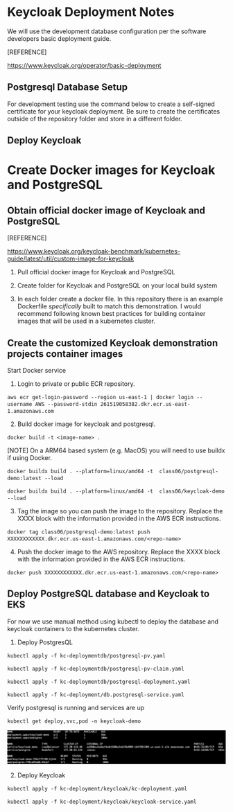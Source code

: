 
# Keycloak Deployment Notes

We will use the development database configuration per the software developers basic deployment guide.

[REFERENCE]

https://www.keycloak.org/operator/basic-deployment

## Postgresql Database Setup

For development testing use the command below to create a self-signed certificate for your keycloak deployment. Be sure to create the certificates outside of the repository folder and store in a different folder.

## Deploy Keycloak


# Create Docker images for Keycloak and PostgreSQL

## Obtain official docker image of Keycloak and PostgreSQL

[REFERENCE]

https://www.keycloak.org/keycloak-benchmark/kubernetes-guide/latest/util/custom-image-for-keycloak


1. Pull official docker image for Keycloak and PostgreSQL

2. Create folder for Keycloak and PostgreSQL on your local build system

3. In each folder create a docker file. In this repository there is an example Dockerfile *specifically* built to match this demonstration. I would recommend following known best practices for building container images that will be used in a kubernetes cluster.

## Create the customized Keycloak demonstration projects container images

Start Docker service

1. Login to private or public ECR repository.
```
aws ecr get-login-password --region us-east-1 | docker login --username AWS --password-stdin 261519058382.dkr.ecr.us-east-1.amazonaws.com
```

2. Build docker image for keycloak and postgresql.

```
docker build -t <image-name> .
```

[NOTE] On a ARM64 based system (e.g. MacOS) you will need to use buildx if using Docker.

```
docker buildx build . --platform=linux/amd64 -t  class06/postgresql-demo:latest --load
```

```
docker buildx build . --platform=linux/amd64 -t  class06/keycloak-demo --load
```


3. Tag the image so you can push the image to the repository. Replace the XXXX block with the information provided in the AWS ECR instructions.

```
docker tag class06/postgresql-demo:latest push XXXXXXXXXXXX.dkr.ecr.us-east-1.amazonaws.com/<repo-name>
```

4. Push the docker image to the AWS repository. Replace the XXXX block with the information provided in the AWS ECR instructions.

```
docker push XXXXXXXXXXXX.dkr.ecr.us-east-1.amazonaws.com/<repo-name>
```

## Deploy PostgreSQL database and Keycloak to EKS
For now we use manual method using kubectl to deploy the database and keycloak containers to the kubernetes cluster.

1. Deploy PostgresQL

```
kubectl apply -f kc-deploymentdb/postgresql-pv.yaml
```
```
kubectl apply -f kc-deploymentdb/postgresql-pv-claim.yaml
```
```
kubectl apply -f kc-deploymentdb/postgresql-deployment.yaml
```
```
kubectl apply -f kc-deployment/db.postgresql-service.yaml
```

Verify postgresql is running and services are up

```
kubectl get deploy,svc,pod -n keycloak-demo
```

![kubectl pgsql info](/graphics/kubectl-get-svc-pod-deployments-pgsql.png)



2. Deploy Keycloak

```
kubectl apply -f kc-deployment/keycloak/kc-deployment.yaml
```

```
kubectl apply -f kc-deployment/keycloak/keycloak-service.yaml
```